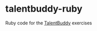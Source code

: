 talentbuddy-ruby
================

Ruby code for the [TalentBuddy](http://talentbuddy.co) exercises
